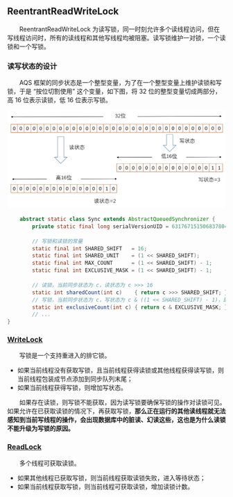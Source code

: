 ## ReentrantReadWriteLock
　　ReentrantReadWriteLock 为读写锁，同一时刻允许多个读线程访问，但在写线程访问时，所有的读线程和其他写线程均被阻塞。读写锁维护一对锁，一个读锁和一个写锁。<br />

### 读写状态的设计
　　AQS 框架的同步状态是一个整型变量，为了在一个整型变量上维护读锁和写锁，于是 “按位切割使用” 这个变量，如下图，将 32 位的整型变量切成两部分，高 16 位表示读锁，低 16 位表示写锁。

![avatar](photo_1.png)

```java
    abstract static class Sync extends AbstractQueuedSynchronizer {
        private static final long serialVersionUID = 6317671515068378041L;

        // 写锁和读锁的常量
        static final int SHARED_SHIFT   = 16;
        static final int SHARED_UNIT    = (1 << SHARED_SHIFT);
        static final int MAX_COUNT      = (1 << SHARED_SHIFT) - 1;
        static final int EXCLUSIVE_MASK = (1 << SHARED_SHIFT) - 1;

        // 读锁，当前同步状态为 c，读状态为 c >>> 16
        static int sharedCount(int c)    { return c >>> SHARED_SHIFT; }
        // 写锁，当前同步状态为 c，写状态为 c & ((1 << SHARED_SHIFT) - 1)，即 c & 0x0000FFFF
        static int exclusiveCount(int c) { return c & EXCLUSIVE_MASK; }
        // ...
}
```

### [WriteLock](https://github.com/martin-1992/Java-Lock-Notes/blob/master/AQS%20%E6%A1%86%E6%9E%B6%E5%8D%B3%E5%85%B6%E5%AD%90%E7%B1%BB%E6%BA%90%E7%A0%81%E5%88%86%E6%9E%90/%E5%AD%90%E7%B1%BB%E5%AE%9E%E7%8E%B0/ReentrantReadWriteLock/WriteLock.md)
　　写锁是一个支持重进入的排它锁。

- 如果当前线程没有获取写锁，且当前线程获得读锁或其他线程获得读写锁，则当前线程包装成节点添加到同步队列末尾；
- 如果当前线程获得写锁，则增加写状态。

　　如果存在读锁，则写锁不能获取，因为读写锁要确保写锁的操作对读锁可见。如果允许在已获取读锁的情况下，再获取写锁，**那么正在运行的其他读线程就无法感知到当前写线程的操作，会出现数据库中的脏读、幻读这些，这也是为什么读锁不能升级为写锁的原因。**

### [ReadLock](https://github.com/martin-1992/Java-Lock-Notes/blob/master/AQS%20%E6%A1%86%E6%9E%B6%E5%8D%B3%E5%85%B6%E5%AD%90%E7%B1%BB%E6%BA%90%E7%A0%81%E5%88%86%E6%9E%90/%E5%AD%90%E7%B1%BB%E5%AE%9E%E7%8E%B0/ReentrantReadWriteLock/ReadLock.md)
　　多个线程可获取读锁。
  
- 如果其他线程已获取写锁，则当前线程获取读锁失败，进入等待状态；
- 如果当前线程获取写锁，则当前线程可获取读锁，增加读锁计数。
